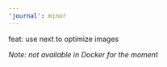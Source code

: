 ```yaml
---
'journal': minor
---
```


feat: use next to optimize images

*Note: not available in Docker for the moment*

